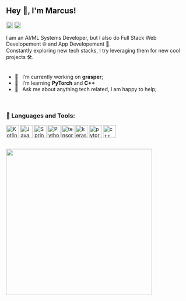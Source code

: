 ## Hey 👋, I'm Marcus!

<a href='https://stackoverflow.com/users/11304860/mk2112'><img alt="stackoverflow" src="https://user-images.githubusercontent.com/29037335/132999076-ab4a3563-2a72-40b2-b024-8a1f2f184252.png" height='18px'/></a>
<a href='https://www.kaggle.com/mk2112/'><img alt="kaggle" src="https://user-images.githubusercontent.com/29037335/132999072-f5094270-4304-4c64-9bed-038649573522.png" height='18px'/></a>

I am an AI/ML Systems Developer, but I also do Full Stack Web Developement 🌐 and App Developement 📱.<br>
Constantly exploring new tech stacks, I try leveraging them for new cool projects 🛠️.
<br/>
<br/>

- 🔭 &nbsp; I’m currently working on **grasper**; 
- 🌱 &nbsp; I’m learning **PyTorch** and **C++**
- 💬 &nbsp; Ask me about anything tech related, I am happy to help;

<br>

### 🔨 Languages and Tools:

  <a href="https://kotlinlang.org" target="_blank"><img align="left" src="https://user-images.githubusercontent.com/29037335/133000950-36e7acb9-e85d-4ee8-8946-774434a2a48e.png" alt="Kotlin" height ="35px"></a>
  <a href="https://www.java.com" target="_blank"><img align="left" src="https://user-images.githubusercontent.com/29037335/133000976-1793c9e2-eae9-46a7-8391-b706f297e97a.png" alt="Java" height ="35px"></a>
  <a href="https://spring.io" target="_blank"><img align="left" src="https://user-images.githubusercontent.com/29037335/133001018-829a6877-a63a-4eeb-b1df-4aea27ab2613.png" alt="Spring" height ="35px"></a>
  <a href="https://www.python.org" target="_blank"><img align="left" src="https://user-images.githubusercontent.com/29037335/133000920-86f376eb-59be-4c0e-9ced-5c68167b807f.png" alt="Python" height ="35px"></a>
  <a href="https://www.tensorflow.org" target="_blank"> <img align="left" src="https://user-images.githubusercontent.com/29037335/133000835-126d848c-cc10-4ed0-a9a8-9718edc61add.png" alt="tensorflow" height="35px"/> </a> 
  <a href="https://keras.io" target="_blank"> <img align="left" src="https://user-images.githubusercontent.com/29037335/133000726-4b1c6973-cafe-46ca-884e-640c70989dc0.png" alt="keras" height="35px"/> </a> 
  <a href="https://pytorch.org/" target="_blank"> <img align="left" src="https://user-images.githubusercontent.com/29037335/133000637-a21e5205-a9e2-48d5-b863-7958329af125.png" alt="pytorch" height="35px"/> </a>
  <a href="http://www.cplusplus.org" target="_blank"> <img align="left" src="https://user-images.githubusercontent.com/29037335/135504500-dc457ce3-e867-465a-aea5-8832e9f48ee4.png" alt="c++" height="35px"/> </a>
<br>
<br>
<br> 

<img src = "https://github-readme-stats.vercel.app/api/top-langs/?username=MK2112&hide=TeX&layout=compact&theme=dark&hide_border=true" width = 400>
